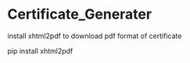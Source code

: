 # Certificate_Generater
install xhtml2pdf to download pdf format of certificate

pip install xhtml2pdf
